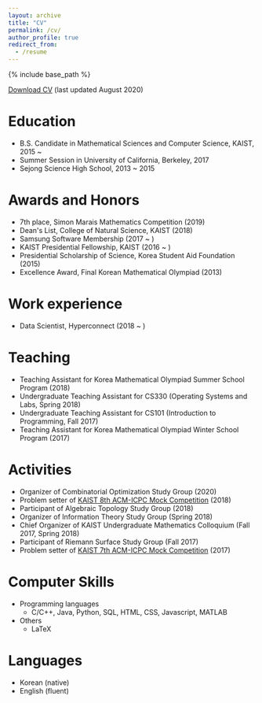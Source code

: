 ```yaml
---
layout: archive
title: "CV"
permalink: /cv/
author_profile: true
redirect_from:
  - /resume
---
```


{% include base_path %}

[Download CV](/files/CV.pdf) (last updated August 2020)

Education
======
* B.S. Candidate in Mathematical Sciences and Computer Science, KAIST, 2015 ~
* Summer Session in University of California, Berkeley, 2017
* Sejong Science High School, 2013 ~ 2015

Awards and Honors
======
* 7th place, Simon Marais Mathematics Competition (2019)
* Dean's List, College of Natural Science, KAIST (2018)
* Samsung Software Membership (2017 ~ )
* KAIST Presidential Fellowship, KAIST (2016 ~ )
* Presidential Scholarship of Science, Korea Student Aid Foundation (2015)
* Excellence Award, Final Korean Mathematical Olympiad (2013)

Work experience
======
* Data Scientist, Hyperconnect (2018 ~ )

Teaching
======
* Teaching Assistant for Korea Mathematical Olympiad Summer School Program (2018)
* Undergraduate Teaching Assistant for CS330 (Operating Systems and Labs, Spring 2018)
* Undergraduate Teaching Assistant for CS101 (Introduction to Programming, Fall 2017)
* Teaching Assistant for Korea Mathematical Olympiad Winter School Program (2017)

Activities
======
* Organizer of Combinatorial Optimization Study Group (2020)
* Problem setter of [KAIST 8th ACM-ICPC Mock Competition](https://www.acmicpc.net/contest/view/326) (2018)
* Participant of Algebraic Topology Study Group (2018)
* Organizer of Information Theory Study Group (Spring 2018)
* Chief Organizer of KAIST Undergraduate Mathematics Colloquium (Fall 2017, Spring 2018)
* Participant of Riemann Surface Study Group (Fall 2017)
* Problem setter of [KAIST 7th ACM-ICPC Mock Competition](https://www.acmicpc.net/contest/view/254) (2017)

Computer Skills
======
* Programming languages
  * C/C++, Java, Python, SQL, HTML, CSS, Javascript, MATLAB
* Others
  * LaTeX

Languages
======
* Korean (native)
* English (fluent)
